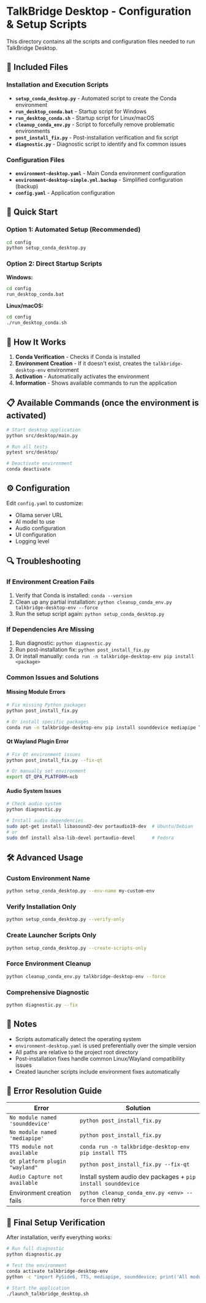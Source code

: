 # TalkBridge Desktop - Configuration & Setup Scripts

This directory contains all the scripts and configuration files needed to run TalkBridge Desktop.

## 📁 Included Files

### Installation and Execution Scripts

- **`setup_conda_desktop.py`** - Automated script to create the Conda environment
- **`run_desktop_conda.bat`** - Startup script for Windows
- **`run_desktop_conda.sh`** - Startup script for Linux/macOS
- **`cleanup_conda_env.py`** - Script to forcefully remove problematic environments
- **`post_install_fix.py`** - Post-installation verification and fix script
- **`diagnostic.py`** - Diagnostic script to identify and fix common issues

### Configuration Files

- **`environment-desktop.yaml`** - Main Conda environment configuration
- **`environment-desktop-simple.yml.backup`** - Simplified configuration (backup)
- **`config.yaml`** - Application configuration

## 🚀 Quick Start

### Option 1: Automated Setup (Recommended)

```bash
cd config
python setup_conda_desktop.py
```

### Option 2: Direct Startup Scripts

**Windows:**
```cmd
cd config
run_desktop_conda.bat
```

**Linux/macOS:**
```bash
cd config
./run_desktop_conda.sh
```

## 🔧 How It Works

1. **Conda Verification** - Checks if Conda is installed
2. **Environment Creation** - If it doesn't exist, creates the `talkbridge-desktop-env` environment
3. **Activation** - Automatically activates the environment
4. **Information** - Shows available commands to run the application

## 📋 Available Commands (once the environment is activated)

```bash
# Start desktop application
python src/desktop/main.py

# Run all tests
pytest src/desktop/

# Deactivate environment
conda deactivate
```

## ⚙️ Configuration

Edit `config.yaml` to customize:

- Ollama server URL
- AI model to use
- Audio configuration
- UI configuration
- Logging level

## 🔍 Troubleshooting

### If Environment Creation Fails

1. Verify that Conda is installed: `conda --version`
2. Clean up any partial installation: `python cleanup_conda_env.py talkbridge-desktop-env --force`
3. Run the setup script again: `python setup_conda_desktop.py`

### If Dependencies Are Missing

1. Run diagnostic: `python diagnostic.py`
2. Run post-installation fix: `python post_install_fix.py`
3. Or install manually: `conda run -n talkbridge-desktop-env pip install <package>`

### Common Issues and Solutions

#### Missing Module Errors
```bash
# Fix missing Python packages
python post_install_fix.py

# Or install specific packages
conda run -n talkbridge-desktop-env pip install sounddevice mediapipe TTS argos-translate
```

#### Qt Wayland Plugin Error
```bash
# Fix Qt environment issues
python post_install_fix.py --fix-qt

# Or manually set environment
export QT_QPA_PLATFORM=xcb
```

#### Audio System Issues
```bash
# Check audio system
python diagnostic.py

# Install audio dependencies
sudo apt-get install libasound2-dev portaudio19-dev  # Ubuntu/Debian
# or
sudo dnf install alsa-lib-devel portaudio-devel      # Fedora
```

## 🛠️ Advanced Usage

### Custom Environment Name
```bash
python setup_conda_desktop.py --env-name my-custom-env
```

### Verify Installation Only
```bash
python setup_conda_desktop.py --verify-only
```

### Create Launcher Scripts Only
```bash
python setup_conda_desktop.py --create-scripts-only
```

### Force Environment Cleanup
```bash
python cleanup_conda_env.py talkbridge-desktop-env --force
```

### Comprehensive Diagnostic
```bash
python diagnostic.py --fix
```

## 📝 Notes

- Scripts automatically detect the operating system
- `environment-desktop.yaml` is used preferentially over the simple version
- All paths are relative to the project root directory
- Post-installation fixes handle common Linux/Wayland compatibility issues
- Created launcher scripts include environment fixes automatically

## 🐛 Error Resolution Guide

| Error | Solution |
|-------|----------|
| `No module named 'sounddevice'` | `python post_install_fix.py` |
| `No module named 'mediapipe'` | `python post_install_fix.py` |
| `TTS module not available` | `conda run -n talkbridge-desktop-env pip install TTS` |
| `Qt platform plugin "wayland"` | `python post_install_fix.py --fix-qt` |
| `Audio Capture not available` | Install system audio dev packages + `pip install sounddevice` |
| Environment creation fails | `python cleanup_conda_env.py <env> --force` then retry |

## 🚀 Final Setup Verification

After installation, verify everything works:

```bash
# Run full diagnostic
python diagnostic.py

# Test the environment
conda activate talkbridge-desktop-env
python -c "import PySide6, TTS, mediapipe, sounddevice; print('All modules OK!')"

# Start the application
./launch_talkbridge_desktop.sh
```
